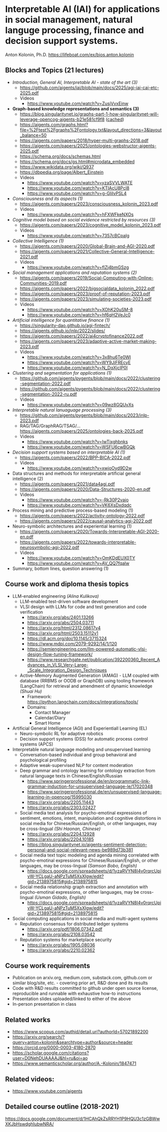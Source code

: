 # Interpretable AI (IAI) for applications in social management, natural languge processing, finance and decision support systems.
Anton Kolonin, Ph.D.
https://lifeboat.com/ex/bios.anton.kolonin

## Blocks and Topics (21 lectures)
- _Introduction, General AI, Interpretable AI - state of the art (3)_
  - https://github.com/aigents/iai/blob/main/docs/2025/agi-iai-cai-etc-2025.pdf
  - Videos
    - https://www.youtube.com/watch?v=ZusjVvxEinw
- **Graph-based knowledge representations and semantics (3)**
  - https://blog.singularitynet.io/graphs-part-1-how-singularitynet-will-leverage-opencog-aigents-b21e581cf9f8 ([cached](https://github.com/aigents/pygents/blob/main/docs/2023/Graphs%20Part%201_%20How%20SingularityNET%20Will%20Leverage%20OpenCog%20%26%20Aigents%20_%20by%20Aigents%20with%20Anton%20Kolonin%20_%20SingularityNET.pdf))
  - https://aigents.com/graphs.html?file=%2Ftest%2Fgraphs%2Fontology.txt&layout_directions=3&layout_balance=50
  - https://aigents.com/papers/2018/hyper-multi-graphs-2018.pdf
  - https://aigents.com/papers/2025/ontologies-webstructor-aigents-2025.pdf
  - https://schema.org/docs/schemas.html
  - https://schema.org/docs/gs.html#microdata_embedded
  - https://www.wikidata.org/wiki/Q937
  - https://dbpedia.org/page/Albert_Einstein
  - Videos
    - https://www.youtube.com/watch?v=yzaSVVLWATE
    - https://www.youtube.com/watch?v=KTIAcU8Pcl8
    - https://www.youtube.com/watch?v=g-GIilvPSL4
- _Consciousness and its aspects (1)_
  - https://aigents.com/papers/2023/consciousness_kolonin_2023.pdf
  - Videos
    - https://www.youtube.com/watch?v=hFXWFkeNXOs
- _Cognitive model based on social evidence restricted by resources (3)_
  - https://aigents.com/papers/2023/cognitive_model_kolonin_2023.pdf
  - Videos
    - https://www.youtube.com/watch?v=7357cBCpalg
- _Collective Intelligence (1)_
  - https://aigents.com/papers/2020/Global-Brain-and-AGI-2020.pdf
  - https://aigents.com/papers/2021/Collective-General-Intelligence-2021.pdf
  - Videos
    - https://www.youtube.com/watch?v=flZj4bmGSzg
- _Social management applications and reputation systems (2)_
  - https://aigents.com/papers/2019/Social-Computing-with-Online-Communities-2019.pdf
  - https://aigents.com/papers/2022/bigsocialdata_kolonin_2022.pdf
  - https://aigents.com/papers/2023/proof-of-reputation-2023.pdf
  - https://aigents.com/papers/2023/simulating-societies-2023.pdf
  - Videos
    - https://www.youtube.com/watch?v=XOhK20uSM-8
    - https://www.youtube.com/watch?v=hf6qH2VeJc0
- _Artificial intelligence for quantitative finance (1)_
  - https://singularity-dao.github.io/agi-fintech/
  - https://aigents.github.io/inlp/2022/slides/
  - https://aigents.com/papers/2022/ai4cryptofinance2022.pdf
  - https://aigents.com/papers/2023/adaptive-active-market-making-2023.pdf
  - Videos
    - https://www.youtube.com/watch?v=3x8hu6Te0WI
    - https://www.youtube.com/watch?v=WY9JjFREcyE
    - https://www.youtube.com/watch?v=N_DqXjcIP0I
- _Clustering and segmentation for applications (1)_
  - https://github.com/aigents/pygents/blob/main/docs/2022/clustering-segmentation-2022.pdf
  - https://github.com/aigents/pygents/blob/main/docs/2022/clustering-segmentation-2022-ru.pdf
  - Videos
    - https://www.youtube.com/watch?v=09wz8GQUvXs
- _Interpretable natural lanuaguage processing (3)_
  - https://github.com/aigents/pygents/blob/main/docs/2023/inlp-2023.pdf
  - RAG/TAG/GraphRAG/TSAG/... https://aigents.com/papers/2025/ontologies-back-2025.pdf
  - Videos
    - https://www.youtube.com/watch?v=IwTixghbnks
    - https://www.youtube.com/watch?v=WSFU6cwBGQk
- _Decision support systems based on interpretable AI (1)_
  - https://aigents.com/papers/2022/BPP-BICA-2022.pdf
  - Videos
    - https://www.youtube.com/watch?v=xwjoOyd9D2w
- Data structures and methods for interpretable artificial general intelligence (2)
  - https://aigents.com/papers/2021/data4agi.pdf
  - https://aigents.com/papers/2020/Data-Structures-2020-en.pdf
  - Videos
    - https://www.youtube.com/watch?v=-Rk30P2vajo
    - https://www.youtube.com/watch?v=VK6XsDxdqdc
- Process mining and predictive process-based modeling (1)
  - https://aigents.com/papers/2022/activity-ontology-2022.pdf
  - https://aigents.com/papers/2022/causal-analytics-agi-2022.pdf
- Neuro-symbolic architectures and experiential learning (1)
  - https://aigents.com/papers/2020/Towards-Interpretable-AGI-2020-en.pdf
  - https://aigents.com/papers/2022/towards-interpretable-neurosymbolic-agi-2022.pdf
  - Videos
    - https://www.youtube.com/watch?v=OmKDdEUX0TY
    - https://www.youtube.com/watch?v=AV_QQ7fqalw
- Summary, bottom lines, question answering (1) 

## Course work and diploma thesis topics
- LLM-enabled engineering _(Alina Kulikova)_
  - LLM-enabled test-driven software development
  - VLSI design with LLMs for code and test generation and code verification
    - https://arxiv.org/abs/2401.13266
    - https://arxiv.org/abs/2504.03711
    - https://arxiv.org/html/2312.08617v4
    - https://arxiv.org/html/2503.15112v1
    - https://dl.acm.org/doi/10.1145/3715324
    - https://www.mdpi.com/2079-9292/14/1/120
    - https://semiengineering.com/llm-powered-automatic-vlsi-design-flow-tuning-framework/
    - https://www.researchgate.net/publication/392200360_Recent_Advances_in_VLSI_Very-Large-_Scale_Integration_Design_Techniques
  - Active-Memory Augmented Generation (AMAG) - LLM coupled with database (RRBMS or OODB or GraphDB) using tooling framework (LangChain) for retrieval and amendment of dynamic knowledge _(Shuai Hu)_
    - Framework: https://python.langchain.com/docs/integrations/tools/
    - Domains:
      - Contact Manager
      - Calendar/Diary
      - Smart Home
- Artificial General Intelligence (AGI) and Experientiall Learning (EL)
  - Neuro-symbolic RL for adaptive robotics
  - Decision support systems (DSS) for automatic process control systems (APCS)
- Interpretable natural language modeling and unsupervised learning
  - Conversation-based individual and group behavioral and psychological profiling
  - Adaptive weak-supervised NLP for content moderation
  - Deep grammar and ontology learning for ontology extraction from natural language texts in Chinese/English/Russian
    - https://www.springerprofessional.de/en/programmatic-link-grammar-induction-for-unsupervised-language-le/17020348
    - https://www.springerprofessional.de/en/unsupervised-language-learning-in-opencog/15995030
    - https://arxiv.org/abs/2205.11443
    - https://arxiv.org/abs/2303.02427  
  - Social media text analysis for psycho-emotinal expressions of sentiment, emotions, intent, manipulation and cognitive distortions in social media for Chinese/Russian/English, or other languages, may be cross-lingual _(Shi Haonan, Chinese)_
    - https://arxiv.org/abs/2204.12928
    - https://arxiv.org/abs/2204.10185
    - https://blog.singularitynet.io/aigents-sentiment-detection-personal-and-social-relevant-news-be989d73b381
  - Social media text topic modeling and agenda mining correlated with psycho-emotinal expressions for Chinese/Russian/English, or other languages, may be cross-lingual _(Samson Bobo, English)_
    - https://docs.google.com/spreadsheets/d/1yzaRVYN8I4v0rqrcUpivW-YCLgaU-aNPzTuM5XsXIgw/edit?gid=2138975815#gid=2138975815
  - Social media relationship graph extraction and annotation with psycho-emotinal expressions, or other languages, may be cross-lingual _(Usman Gidado, English)_
    - https://docs.google.com/spreadsheets/d/1yzaRVYN8I4v0rqrcUpivW-YCLgaU-aNPzTuM5XsXIgw/edit?gid=2138975815#gid=2138975815
- Social computing applications in social media and multi-agent systems
  - Reputation consensus for distributed ledger systems
    - https://arxiv.org/pdf/1806.07342.pdf
    - https://arxiv.org/abs/2108.03542
  - Reputation systems for marketplace security
    - https://arxiv.org/abs/1905.08036
    - https://arxiv.org/abs/2210.02362  

## Course work requirements
- Publication on arxiv.org, medium.com, substack.com, github.com or similar blog/site, etc. - covering prior art, R&D done and its results
- Code with R&D results committed to github under open source license, reproducible and runnable with exhaustive how-to instructions
- Presentation slides uploaded/linked to either of the above
- In-person presentation in class

## Related works
- https://www.scopus.com/authid/detail.uri?authorId=57021892200
- https://arxiv.org/search/?query=anton+kolonin&searchtype=author&source=header
- https://orcid.org/0000-0003-4180-2870
- https://scholar.google.com/citations?user=D0NehDUAAAAJ&hl=ru&oi=ao
- https://www.semanticscholar.org/author/A.-Kolonin/1847471

## Related videos:
- https://www.youtube.com/aigents

## Detailed course outline (2018-2021)
https://docs.google.com/document/d/1HCAhQkZsRRYH1P9HQU3c1zGBWwXKJbHswdghIubwNRA/
